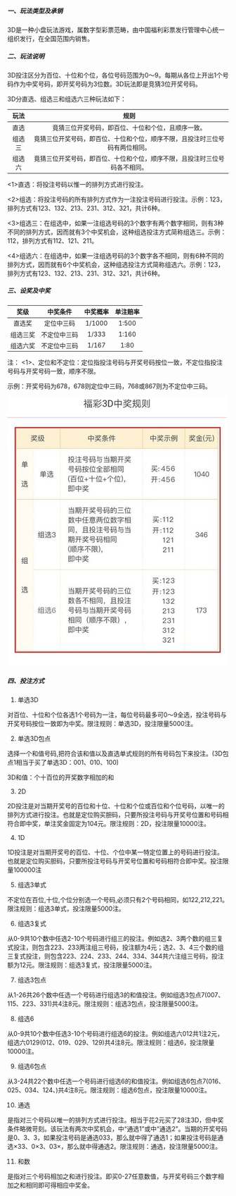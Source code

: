 ##### 一、玩法类型及承销
3D是一种小盘玩法游戏，属数字型彩票范畴，由中国福利彩票发行管理中心统一组织发行，在全国范围内销售。
##### 二、玩法说明
3D投注区分为百位、十位和个位，各位号码范围为0～9。每期从各位上开出1个号码作为中奖号码，即开奖号码为3位数。3D玩法即是竞猜3位开奖号码。

3D分直选、组选三和组选六三种玩法如下：

| 玩法 | 规则 |
| :-: | :-: |
| 直选 | 竟猜三位开奖号码，即百位、十位和个位，且顺序一致。 |
| 组选三 | 竟猜三位开奖号码，即百位、十位和个位，顺序不限，且投注时三位号码有两位相同。 |
| 组选六 | 竟猜三位开奖号码，即百位、十位和个位，顺序不限，且投注时三位号码各不相同。 |

<1>直选：将投注号码以惟一的排列方式进行投注。 

<2>组选：将投注号码的所有排列方式作为一注投注号码进行投注。示例：123，排列方式有123、132、213、231、312、321，共计6种。

<3>组选三：在组选中，如果一注组选号码的3个数字有两个数字相同，则有3种不同的排列方式，因而就有3个中奖机会，这种组选投注方式简称组选三。示例：112，排列方式有112、121、211。 

<4>组选六：在组选中，如果一注组选号码的3个数字各不相同，则有6种不同的排列方式，因而就有6个中奖机会，这种组选投注方式简称组选六。示例：123，排列方式有123、132、213、231、312、321，共计6种。 

##### 三、设奖及中奖

| 奖级 | 中奖条件 | 中奖概率 | 单注赔率 |
| :-: | :-: | :-: | :-: |
| 直选奖 | 定位中三码 | 1/1000 | 1:500 |
| 组选三奖 | 不定位中三码 | 1/333 | 1:160 |
| 组选六奖 | 不定位中三码 | 1/167 | 1:80 |

注：
<1>、定位和不定位：定位指投注号码与开奖号码按位一致，不定位指投注号码与开奖号码一致，顺序不限。

示例：开奖号码为678，678则定位中三码，768或867则为不定位中三码。 

![](https://raw.githubusercontent.com/l1966540314/3DPlay/master/image/1.png)

##### 四、投注方式
1. 单选3D

对百位、十位和个位各选1个号码为一注，每位号码最多可0～9全选，投注号码与开奖号码按位一致即为中奖。限注规则：单选3D，投注限量5000注。

2. 单选3D包点

选择一个和值号码,把符合该和值以及直选单式规则的所有号码包下来投注。(3D包点1相当于买了单选3D：001、010、100)

3D和值：个十百位的开奖数字相加的和

3. 2D

2D投注是对当期开奖号的百位和十位、十位和个位或百位和个位号码，以唯一的排列方式进行投注。也就是定位购买胆码，只要所投注号码与开奖号位置和号码相符合即中奖，单注奖金固定为104元。限注规则：2D，投注限量10000注。

4. 1D

1D投注是对当期开奖号的百位、十位、个位中某一特定位置上的号码进行投注。也就是定位购买胆码，只要所投注号码与开奖号位置和号码相符合即中奖。投注限量100000注

5. 组选3单式

不定位在百位,十位,个位分别选一个号码,必须只有2个号码相同，如122,212,221。限注规则：组选3单式，投注限量5000注。

6. 组选3复式

从0-9共10个数中任选2-10个号码进行组三的投注。例如选2、3两个数的组三复式投注，则包含223、233两注组三号码，投注额为4元；选2、3、4三个数的组三复式投注，则包含223、224、233、244、334、344共六注组三号码，投注额为12元。限注规则：组选3复式，投注限量5000注。

7. 组选3包点

从1-26共26个数中任选一个号码进行组选3的和值投注。例如组选3包点7(007、115、223、331)共4注8元。限注规则：组选3包点，投注限量5000注。

8. 组选6

从0-9共10个数中任选3-10个号码进行组选6的投注。例如组选六012共1注2元，组选六0129(012、019、029、129)共4注8元。限注规则：组选6，投注限量10000注。

9. 组选6包点

从3-24共22个数中任选一个号码进行组选6的和值投注。例如组选6包点7(016、025、034、124、)共4注8元。限注规则：组选6包点，投注限量10000注。

10. 通选

是指对三个号码以唯一的排列方式进行投注。相当于花2元买了28注3D，但中奖条件略微苛刻。该玩法有两次中奖机会，中“通选1”或中“通选2”。当期的开奖号码是0、3、3，如果投注号码是通选033，那么就中得了通选1；如果投注号码是通选×33、0×3、03×，那么就中得通选2。限注规则：通选，投注限量5000注。

11. 和数

是指对三个号码相加之和进行投注。即买0-27任意数值，与开奖号码三个数字相加之和相同即可得相应中奖金。



